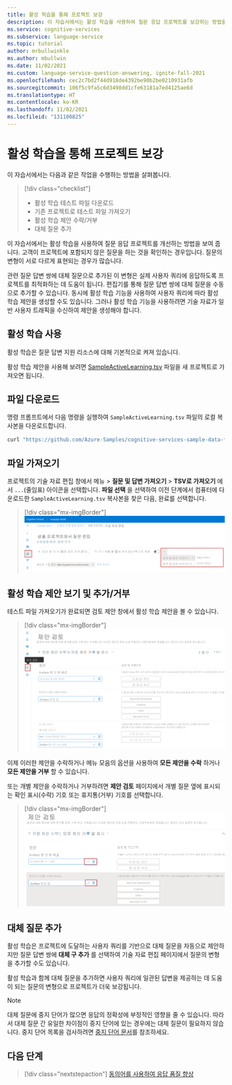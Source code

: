 ```yaml
---
title: 활성 학습을 통해 프로젝트 보강
description: 이 자습서에서는 활성 학습을 사용하여 질문 응답 프로젝트를 보강하는 방법을 알아봅니다.
ms.service: cognitive-services
ms.subservice: language-service
ms.topic: tutorial
author: mrbullwinkle
ms.author: mbullwin
ms.date: 11/02/2021
ms.custom: language-service-question-answering, ignite-fall-2021
ms.openlocfilehash: cec2c7bd2f44d918de4392be90b2be0210931afb
ms.sourcegitcommit: 106f5c9fa5c6d3498dd1cfe63181a7ed4125ae6d
ms.translationtype: HT
ms.contentlocale: ko-KR
ms.lasthandoff: 11/02/2021
ms.locfileid: "131100825"
---
```

# <a name="enrich-your-project-with-active-learning"></a>활성 학습을 통해 프로젝트 보강

이 자습서에서는 다음과 같은 작업을 수행하는 방법을 살펴봅니다.

<!-- green checkmark -->
> [!div class="checklist"]
> * 활성 학습 테스트 파일 다운로드
> * 기존 프로젝트로 테스트 파일 가져오기
> * 활성 학습 제안 수락/거부
> * 대체 질문 추가

이 자습서에서는 활성 학습을 사용하여 질문 응답 프로젝트를 개선하는 방법을 보여 줍니다. 고객이 프로젝트에 포함되지 않은 질문을 하는 것을 확인하는 경우입니다. 질문의 변형이 서로 다르게 표현되는 경우가 많습니다.

관련 질문 답변 쌍에 대체 질문으로 추가된 이 변형은 실제 사용자 쿼리에 응답하도록 프로젝트를 최적화하는 데 도움이 됩니다. 편집기를 통해 질문 답변 쌍에 대체 질문을 수동으로 추가할 수 있습니다. 동시에 활성 학습 기능을 사용하여 사용자 쿼리에 따라 활성 학습 제안을 생성할 수도 있습니다. 그러나 활성 학습 기능을 사용하려면 기술 자료가 일반 사용자 트래픽을 수신하여 제안을 생성해야 합니다.

## <a name="enable-active-learning"></a>활성 학습 사용

활성 학습은 질문 답변 지원 리소스에 대해 기본적으로 켜져 있습니다.

활성 학습 제안을 사용해 보려면 [SampleActiveLearning.tsv](https://github.com/Azure-Samples/cognitive-services-sample-data-files/blob/master/qna-maker/knowledge-bases/SampleActiveLearning.tsv) 파일을 새 프로젝트로 가져오면 됩니다.

## <a name="download-file"></a>파일 다운로드

명령 프롬프트에서 다음 명령을 실행하여 `SampleActiveLearning.tsv` 파일의 로컬 복사본을 다운로드합니다.

```cmd
curl "https://github.com/Azure-Samples/cognitive-services-sample-data-files/blob/master/qna-maker/knowledge-bases/SampleActiveLearning.tsv" --output SampleActiveLearning.tsv
```

## <a name="import-file"></a>파일 가져오기

프로젝트의 기술 자료 편집 창에서 메뉴 > **질문 및 답변 가져오기** > **TSV로 가져오기** 에서 `...`(줄임표) 아이콘을 선택합니다. **파일 선택** 을 선택하여 이전 단계에서 컴퓨터에 다운로드한 `SampleActiveLearning.tsv` 복사본을 찾은 다음, 완료를 선택합니다.

> [!div class="mx-imgBorder"]
> [ ![TSV로 가져오기 옵션이 표시된 기술 자료 편집 메뉴 모음의 스크린샷.]( ../media/active-learning/import-questions.png) ]( ../media/active-learning/import-questions.png#lightbox)

## <a name="view-and-addreject-active-learning-suggestions"></a>활성 학습 제안 보기 및 추가/거부

테스트 파일 가져오기가 완료되면 검토 제안 창에서 활성 학습 제안을 볼 수 있습니다.

> [!div class="mx-imgBorder"]
> [ ![검토 제안 페이지가 표시된 스크린샷.]( ../media/active-learning/review-suggestions.png) ]( ../media/active-learning/review-suggestions.png#lightbox)

이제 이러한 제안을 수락하거나 메뉴 모음의 옵션을 사용하여 **모든 제안을 수락** 하거나 **모든 제안을 거부** 할 수 있습니다.

또는 개별 제안을 수락하거나 거부하려면 **제안 검토** 페이지에서 개별 질문 옆에 표시되는 확인 표시(수락) 기호 또는 휴지통(거부) 기호를 선택합니다.

> [!div class="mx-imgBorder"]
> [ ![수락 또는 거부 옵션이 빨간색으로 강조 표시된 스크린샷.]( ../media/active-learning/accept-reject.png) ]( ../media/active-learning/accept-reject.png#lightbox)

## <a name="add-alternate-questions"></a>대체 질문 추가

활성 학습은 프로젝트에 도달하는 사용자 쿼리를 기반으로 대체 질문을 자동으로 제안하지만 질문 답변 쌍에 **대체 구 추가** 를 선택하여 기술 자료 편집 페이지에서 질문의 변형을 추가할 수도 있습니다.

활성 학습과 함께 대체 질문을 추가하면 사용자 쿼리에 일관된 답변을 제공하는 데 도움이 되는 질문의 변형으로 프로젝트가 더욱 보강됩니다.

> [!NOTE]
> 대체 질문에 중지 단어가 많으면 응답의 정확성에 부정적인 영향을 줄 수 있습니다. 따라서 대체 질문 간 유일한 차이점이 중지 단어에 있는 경우에는 대체 질문이 필요하지 않습니다.
> 중지 단어 목록을 검사하려면 [중지 단어 문서](https://github.com/Azure-Samples/azure-search-sample-data/blob/master/STOPWORDS.md)를 참조하세요.

## <a name="next-steps"></a>다음 단계

> [!div class="nextstepaction"]
> [동의어를 사용하여 응답 품질 향상](adding-synonyms.md)
